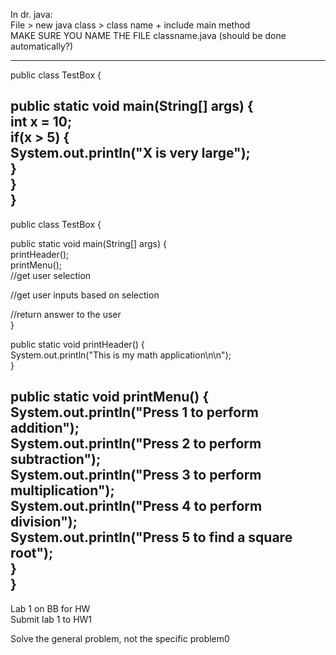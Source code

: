 In dr. java:  
File > new java class > class name + include main method  
MAKE SURE YOU NAME THE FILE classname.java (should be done automatically?)
 
----------------------------------------------------------------------------------------------------------------------------------------------------------------  
public class TestBox {
 
public static void main(String[] args) {  
int x = 10;  
if(x > 5) {  
System.out.println("X is very large");  
}  
}  
}  
----------------------------------------------------------------------------------------------------------------------------------------------------------------  
public class TestBox {
 
public static void main(String[] args) {  
printHeader();  
printMenu();  
//get user selection
 
//get user inputs based on selection
 
//return answer to the user  
}
 
public static void printHeader() {  
System.out.println("This is my math application\n\n");  
}
 
public static void printMenu() {  
System.out.println("Press 1 to perform addition");  
System.out.println("Press 2 to perform subtraction");  
System.out.println("Press 3 to perform multiplication");  
System.out.println("Press 4 to perform division");  
System.out.println("Press 5 to find a square root");  
}  
}  
---------------------------------------------------------------------------------------------------------------------------------------------------------------  
Lab 1 on BB for HW  
Submit lab 1 to HW1
 
Solve the general problem, not the specific problem0